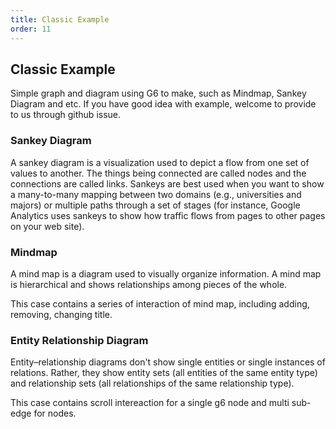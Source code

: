 ```yaml
---
title: Classic Example
order: 11
---
```


## Classic Example

Simple graph and diagram using G6 to make, such as Mindmap, Sankey Diagram and etc. If you have good idea with example, welcome to provide to us through github issue.

### Sankey Diagram

A sankey diagram is a visualization used to depict a flow from one set of values to another. The things being connected are called nodes and the connections are called links. Sankeys are best used when you want to show a many-to-many mapping between two domains (e.g., universities and majors) or multiple paths through a set of stages (for instance, Google Analytics uses sankeys to show how traffic flows from pages to other pages on your web site).

### Mindmap

A mind map is a diagram used to visually organize information. A mind map is hierarchical and shows relationships among pieces of the whole.

This case contains a series of interaction of mind map, including adding, removing, changing title.

### Entity Relationship Diagram

Entity–relationship diagrams don't show single entities or single instances of relations. Rather, they show entity sets (all entities of the same entity type) and relationship sets (all relationships of the same relationship type).

This case contains scroll intereaction for a single g6 node and multi sub-edge for nodes.

